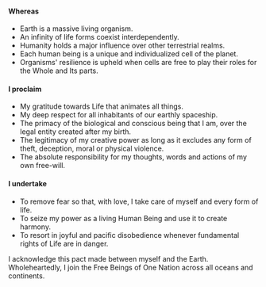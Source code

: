 #### Whereas

- Earth is a massive living organism.
- An infinity of life forms coexist interdependently.
- Humanity holds a major influence over other terrestrial realms.
- Each human being is a unique and individualized cell of the planet.
- Organisms' resilience is upheld when cells are free to play their roles for the Whole and Its parts.

#### I proclaim

- My gratitude towards Life that animates all things.
- My deep respect for all inhabitants of our earthly spaceship.
- The primacy of the biological and conscious being that I am, over the legal entity created after my birth.
- The legitimacy of my creative power as long as it excludes any form of theft, deception, moral or physical violence.
- The absolute responsibility for my thoughts, words and actions of my own free-will.

#### I undertake

- To remove fear so that, with love, I take care of myself and every form of life.
- To seize my power as a living Human Being and use it to create harmony.
- To resort in joyful and pacific disobedience whenever fundamental rights of Life are in danger.

I acknowledge this pact made between myself and the Earth. Wholeheartedly, I join the Free Beings of One Nation across all oceans and continents.